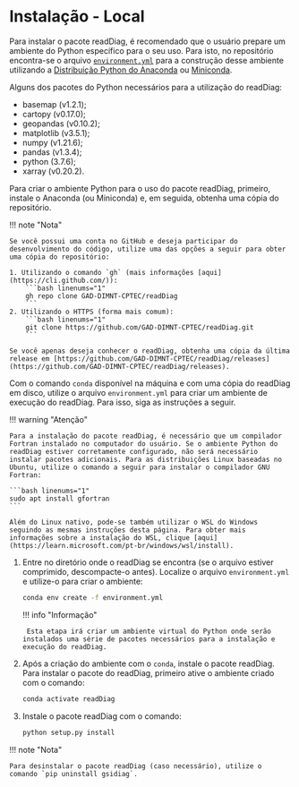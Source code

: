 # Instalação - Local

Para instalar o pacote readDiag, é recomendado que o usuário prepare um ambiente do Python específico para o seu uso. Para isto, no repositório encontra-se o arquivo [`environment.yml`](https://raw.githubusercontent.com/GAD-DIMNT-CPTEC/readDiag/master/environment.yml) para a construção desse ambiente utilizando a [Distribuição Python do Anaconda](https://www.anaconda.com/products/distribution) ou [Miniconda](https://docs.conda.io/projects/miniconda/en/latest/miniconda-install.html).

Alguns dos pacotes do Python necessários para a utilização do readDiag:

* basemap (v1.2.1);
* cartopy (v0.17.0);
* geopandas (v0.10.2);
* matplotlib (v3.5.1);
* numpy (v1.21.6);
* pandas (v1.3.4);
* python (3.7.6);
* xarray (v0.20.2).

Para criar o ambiente Python para o uso do pacote readDiag, primeiro, instale o Anaconda (ou Miniconda) e, em seguida, obtenha uma cópia do repositório.

!!! note "Nota"

    Se você possui uma conta no GitHub e deseja participar do desenvolvimento do código, utilize uma das opções a seguir para obter uma cópia do repositório:

    1. Utilizando o comando `gh` (mais informações [aqui](https://cli.github.com/)):
        ```bash linenums="1"
        gh repo clone GAD-DIMNT-CPTEC/readDiag
        ```
    2. Utilizando o HTTPS (forma mais comum):
        ```bash linenums="1"
        git clone https://github.com/GAD-DIMNT-CPTEC/readDiag.git
        ```

    Se você apenas deseja conhecer o readDiag, obtenha uma cópia da última release em [https://github.com/GAD-DIMNT-CPTEC/readDiag/releases](https://github.com/GAD-DIMNT-CPTEC/readDiag/releases).

Com o comando `conda` disponível na máquina e com uma cópia do readDiag em disco, utilize o arquivo `environment.yml` para criar um ambiente de execução do readDiag. Para isso, siga as instruções a seguir.

!!! warning "Atenção"

    Para a instalação do pacote readDiag, é necessário que um compilador Fortran instalado no computador do usuário. Se o ambiente Python do readDiag estiver corretamente configurado, não será necessário instalar pacotes adicionais. Para as distribuições Linux baseadas no Ubuntu, utilize o comando a seguir para instalar o compilador GNU Fortran:

    ```bash linenums="1"
    sudo apt install gfortran
    ```
    
    Além do Linux nativo, pode-se também utilizar o WSL do Windows seguindo as mesmas instruções desta página. Para obter mais informações sobre a instalação do WSL, clique [aqui](https://learn.microsoft.com/pt-br/windows/wsl/install).

1. Entre no diretório onde o readDiag se encontra (se o arquivo estiver comprimido, descompacte-o antes). Localize o arquivo `environment.yml` e utilize-o para criar o ambiente:

    ```bash linenums="1"
    conda env create -f environment.yml
    ```

    !!! info "Informação"

        Esta etapa irá criar um ambiente virtual do Python onde serão instalados uma série de pacotes necessários para a instalação e execução do readDiag.

2. Após a criação do ambiente com o `conda`, instale o pacote readDiag. Para instalar o pacote do readDiag, primeiro ative o ambiente criado com o comando:

    ```bash linenums="1"
    conda activate readDiag
    ```

3. Instale o pacote readDiag com o comando:

    ```bash linenums="1"
    python setup.py install
    ```

!!! note "Nota"

    Para desinstalar o pacote readDiag (caso necessário), utilize o comando `pip uninstall gsidiag`.
